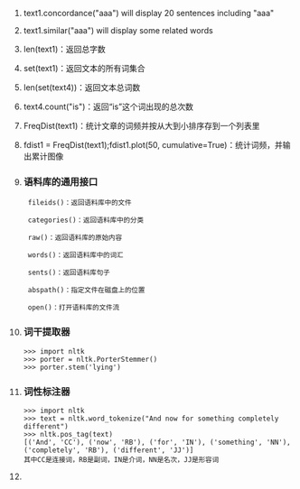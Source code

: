 1. text1.concordance("aaa") will display 20 sentences including "aaa"
2. text1.similar("aaa") will display some related words
3. len(text1)：返回总字数
4. set(text1)：返回文本的所有词集合
5. len(set(text4))：返回文本总词数
6. text4.count("is")：返回“is”这个词出现的总次数
7. FreqDist(text1)：统计文章的词频并按从大到小排序存到一个列表里
8. fdist1 = FreqDist(text1);fdist1.plot(50, cumulative=True)：统计词频，并输出累计图像

9. ### 语料库的通用接口    

        fileids()：返回语料库中的文件

        categories()：返回语料库中的分类

        raw()：返回语料库的原始内容

        words()：返回语料库中的词汇

        sents()：返回语料库句子

        abspath()：指定文件在磁盘上的位置

        open()：打开语料库的文件流
        
10. ### 词干提取器
    
        >>> import nltk
        >>> porter = nltk.PorterStemmer()
        >>> porter.stem('lying')
        
11. ### 词性标注器

        >>> import nltk
        >>> text = nltk.word_tokenize("And now for something completely different")
        >>> nltk.pos_tag(text)
        [('And', 'CC'), ('now', 'RB'), ('for', 'IN'), ('something', 'NN'), ('completely', 'RB'), ('different', 'JJ')]
        其中CC是连接词，RB是副词，IN是介词，NN是名次，JJ是形容词
        
12. 
